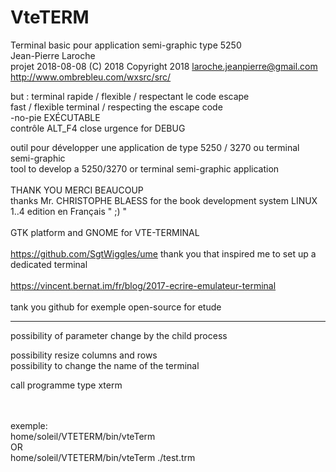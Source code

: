 # VteTERM
Terminal basic pour application semi-graphic type 5250<br>
Jean-Pierre Laroche<br>
projet 2018-08-08  (C) 2018   Copyright 2018  <laroche.jeanpierre@gmail.com><br>
http://www.ombrebleu.com/wxsrc/src/

but : 	terminal rapide	/ flexible / respectant le code escape<br>
        fast / flexible terminal / respecting the escape code<br>
        -no-pie EXÉCUTABLE<br>
        contrôle ALT_F4 close urgence for DEBUG <br>

outil pour développer une application de type 5250 / 3270 ou terminal semi-graphic<br>
tool to develop a 5250/3270 or terminal semi-graphic application<br> 
<br>
THANK YOU   MERCI BEAUCOUP<br>
thanks Mr. CHRISTOPHE BLAESS for the book development system LINUX 1..4 edition en Français " ;) " <br>
<br>
GTK platform and GNOME for VTE-TERMINAL<br>
<br>
https://github.com/SgtWiggles/ume   thank you that inspired me to set up a dedicated terminal<br>
<br>
https://vincent.bernat.im/fr/blog/2017-ecrire-emulateur-terminal<br>
<br>
tank you github for exemple open-source for etude<br>


-------------------------------------------------------
possibility of parameter change by the child process<br>

possibility resize columns and rows<br>
possibility to change the name of the terminal<br>

call programme type xterm 
<br>
<br>

<br>
exemple:<br>
	home/soleil/VTETERM/bin/vteTerm <br>
OR<br>
    home/soleil/VTETERM/bin/vteTerm  ./test.trm<br>

